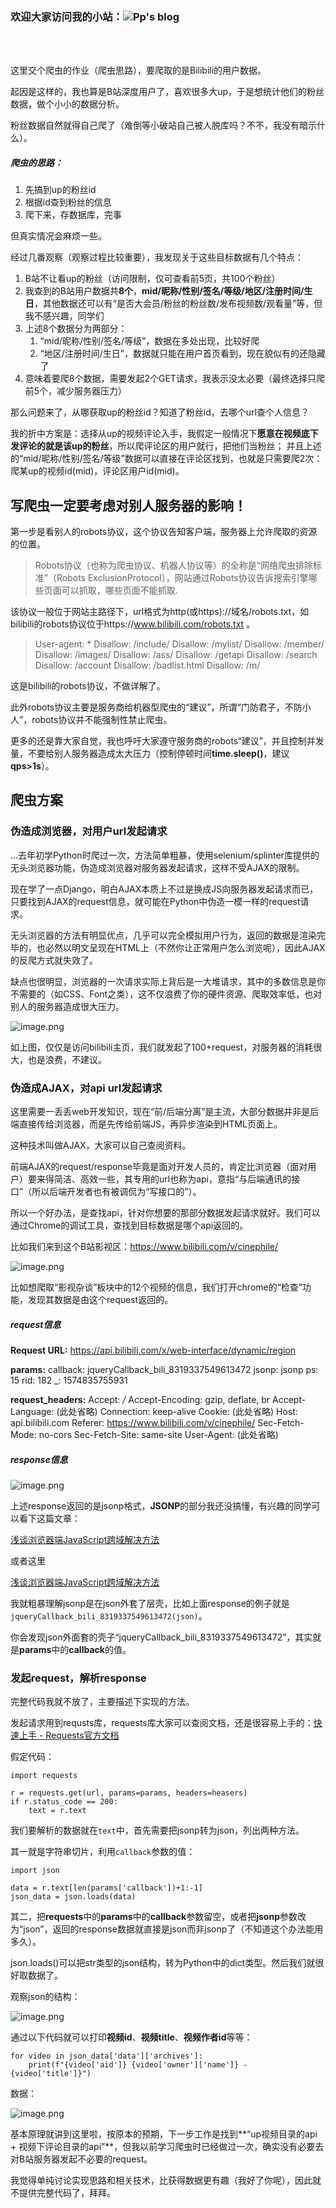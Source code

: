 ### 欢迎大家访问我的小站：![Pp's blog](https://cpruan.com/)

<br><br>

这里交个爬虫的作业（爬虫思路），要爬取的是Bilibili的用户数据。

起因是这样的，我也算是B站深度用户了，喜欢很多大up，于是想统计他们的粉丝数据，做个小小的数据分析。

粉丝数据自然就得自己爬了（难倒等小破站自己被人脱库吗？不不，我没有暗示什么）。

##### 爬虫的思路：

1. 先搞到up的粉丝id
2. 根据id查到粉丝的信息
3. 爬下来，存数据库，完事

但真实情况会麻烦一些。

经过几番观察（观察过程比较重要），我发现关于这些目标数据有几个特点：

1. B站不让看up的粉丝（访问限制，仅可查看前5页，共100个粉丝）
2. 我查到的B站用户数据共**8个**，**mid/昵称/性别/签名/等级/地区/注册时间/生日**，其他数据还可以有“是否大会员/粉丝的粉丝数/发布视频数/观看量”等，但我不感兴趣，同学们
3. 上述8个数据分为两部分：
	1. “mid/昵称/性别/签名/等级”，数据在多处出现，比较好爬
	2. “地区/注册时间/生日”，数据就只能在用户首页看到，现在貌似有的还隐藏了
4. 意味着要爬8个数据，需要发起2个GET请求，我表示没太必要（最终选择只爬前5个，减少服务器压力）

那么问题来了，从哪获取up的粉丝id？知道了粉丝id，去哪个url查个人信息？

我的折中方案是：选择从up的视频评论入手，我假定一般情况下**愿意在视频底下发评论的就是该up的粉丝**，所以爬评论区的用户就行，把他们当粉丝；
并且上述的“mid/昵称/性别/签名/等级”数据可以直接在评论区找到，也就是只需要爬2次：爬某up的视频id(mid)，评论区用户id(mid)。

## 写爬虫一定要考虑对别人服务器的影响！

第一步是看别人的robots协议，这个协议告知客户端，服务器上允许爬取的资源的位置。

> Robots协议（也称为爬虫协议、机器人协议等）的全称是“网络爬虫排除标准”（Robots ExclusionProtocol），网站通过Robots协议告诉搜索引擎哪些页面可以抓取，哪些页面不能抓取.

该协议一般位于网站主路径下，url格式为http(或https)://域名/robots.txt，如bilibili的robots协议位于https://www.bilibili.com/robots.txt 。

> User-agent: *
Disallow: /include/
Disallow: /mylist/
Disallow: /member/
Disallow: /images/
Disallow: /ass/
Disallow: /getapi
Disallow: /search
Disallow: /account
Disallow: /badlist.html
Disallow: /m/

这是bilibili的robots协议，不做详解了。

此外robots协议主要是服务商给机器型爬虫的“建议”，所谓“门防君子，不防小人”，robots协议并不能强制性禁止爬虫。

更多的还是靠大家自觉，我也呼吁大家遵守服务商的robots“建议”，并且控制并发量，不要给别人服务器造成太大压力（控制停顿时间**time.sleep()**，建议**qps>1s**）。

## 爬虫方案

### 伪造成浏览器，对用户url发起请求

...去年初学Python时爬过一次，方法简单粗暴，使用selenium/splinter库提供的无头浏览器功能，伪造成浏览器对服务器发起请求，这样不受AJAX的限制。

现在学了一点Django，明白AJAX本质上不过是换成JS向服务器发起请求而已，只要找到AJAX的request信息，就可能在Python中伪造一模一样的request请求。

无头浏览器的方法有明显优点，几乎可以完全模拟用户行为，返回的数据是渲染完毕的，也必然以明文呈现在HTML上（不然你让正常用户怎么浏览呢），因此AJAX的反爬方式就失效了。

缺点也很明显，浏览器的一次请求实际上背后是一大堆请求，其中的多数信息是你不需要的（如CSS、Font之类），这不仅浪费了你的硬件资源、爬取效率低，也对别人的服务器造成很大压力。

![image.png](https://i.loli.net/2019/11/27/eSZaCQUqnON9Y3c.png)

如上图，仅仅是访问bilibili主页，我们就发起了100+request，对服务器的消耗很大，也是浪费，不建议。

### 伪造成AJAX，对api url发起请求

这里需要一丢丢web开发知识，现在“前/后端分离”是主流，大部分数据并非是后端直接传给浏览器，而是先传给前端JS，再异步渲染到HTML页面上。

这种技术叫做AJAX，大家可以自己查阅资料。

前端AJAX的request/response毕竟是面对开发人员的，肯定比浏览器（面对用户）要来得简洁、高效一些，其专用的url也称为api，意指“与后端通讯的接口”（所以后端开发者也有被调侃为“写接口的”）。

所以一个好办法，是查找api，针对你想要的那部分数据发起请求就好。我们可以通过Chrome的调试工具，查找到目标数据是哪个api返回的。

比如我们来到这个B站影视区：https://www.bilibili.com/v/cinephile/

![image.png](https://i.loli.net/2019/11/27/W9JtXDya2zHK5kf.png)

比如想爬取“影视杂谈”板块中的12个视频的信息，我们打开chrome的“检查”功能，发现其数据是由这个request返回的。

##### request信息

**Request URL:**
https://api.bilibili.com/x/web-interface/dynamic/region

**params:**
	callback: jqueryCallback_bili_8319337549613472
	jsonp: jsonp
	ps: 15
	rid: 182
	_: 1574835755931

**request_headers:**
	Accept: */*
	Accept-Encoding: gzip, deflate, br
	Accept-Language: (此处省略)
	Connection: keep-alive
	Cookie: (此处省略)
	Host: api.bilibili.com
	Referer: https://www.bilibili.com/v/cinephile/
	Sec-Fetch-Mode: no-cors
	Sec-Fetch-Site: same-site
	User-Agent: (此处省略)

##### response信息

![image.png](https://i.loli.net/2019/11/27/cztG2QXZN4avbdW.png)

上述response返回的是jsonp格式，**JSONP**的部分我还没搞懂，有兴趣的同学可以看下这篇文章：

[浅谈浏览器端JavaScript跨域解决方法](http://blog.rccoder.net/javascript/2016/03/01/javascript-cross-domain.html "浅谈浏览器端JavaScript跨域解决方法")

或者这里

[浅谈浏览器端JavaScript跨域解决方法](https://github.com/rccoder/blog/issues/5 "浅谈浏览器端JavaScript跨域解决方法")

我就粗暴理解jsonp是在json外套了层壳，比如上面response的例子就是`jqueryCallback_bili_8319337549613472(json)`。

你会发现json外面套的壳子“jqueryCallback_bili_8319337549613472”，其实就是**params**中的**callback**的值。

### 发起request，解析response

完整代码我就不放了，主要描述下实现的方法。

发起请求用到requsts库，requests库大家可以查阅文档，还是很容易上手的：[快速上手 - Requests官方文档](https://cn.python-requests.org/zh_CN/latest/user/quickstart.html "快速上手 - Requests官方文档")

假定代码：

```
import requests

r = requests.get(url, params=params, headers=heasers)
if r.status_code == 200:
    text = r.text
```

我们要解析的数据就在`text`中，首先需要把jsonp转为json，列出两种方法。

其一就是字符串切片，利用`callback`参数的值：

```
import json

data = r.text[len(params['callback'])+1:-1]
json_data = json.loads(data)
```

其二，把**requests**中的**params**中的**callback**参数留空，或者把**jsonp**参数改为“json”，返回的response数据就直接是json而非jsonp了（不知道这个办法能用多久）。

json.loads()可以把str类型的json结构，转为Python中的dict类型。然后我们就很好取数据了。

观察json的结构：

![image.png](https://i.loli.net/2019/11/27/LtVkwOR8Az1q49j.png)

通过以下代码就可以打印**视频id**、**视频title**、**视频作者id**等等：

```
for video in json_data['data']['archives']:
    print(f"{video['aid']} {video['owner']['name']} - {video['title']}")
```

数据：

![image.png](https://i.loli.net/2019/11/27/5qILr8WuPUVH2XT.png)

基本原理就讲到这里啦，按原本的预期，下一步工作是找到**“up视频目录的api + 视频下评论目录的api”**，但我以前学习爬虫时已经做过一次，确实没有必要去对B站服务器发起不必要的request。

我觉得单纯讨论实现思路和相关技术，比获得数据更有趣（我好了你呢），因此就不提供完整代码了，拜拜。


